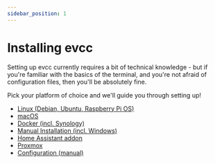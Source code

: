 ```yaml
---
sidebar_position: 1
---
```


# Installing evcc

Setting up evcc currently requires a bit of technical knowledge - but if you're familiar with the basics of the terminal, and you're not afraid of configuration files, then you'll be absolutely fine.

Pick your platform of choice and we'll guide you through setting up!

- [Linux (Debian, Ubuntu, Raspberry Pi OS)](./installation/linux)
- [macOS](./installation/macos)
- [Docker (incl. Synology)](./installation/docker)
- [Manual Installation (incl. Windows)](./installation/manual)
- [Home Assistant addon](./installation/home-assistant)
- [Proxmox](./installation/proxmox)
- [Configuration (manual)](./installation/configuration)
